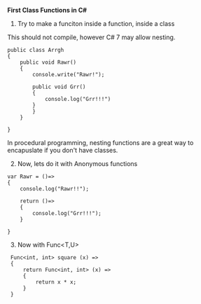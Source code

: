 **First Class Functions in C#**

1.  Try to make a funciton inside a function, inside a class

This should not compile, however C# 7 may allow nesting.

```
public class Arrgh 
{
    public void Rawr() 
    {
        console.write("Rawr!");

        public void Grr()
        {
            console.log("Grr!!!")
        }
        }
    }

}

```
In procedural programming, nesting functions are a great way to encapuslate if you don't have classes.

2.  Now, lets do it with Anonymous functions

```
var Rawr = ()=> 
{
    console.log("Rawr!!");

    return ()=>
    {
        console.log("Grr!!!");
    }

}

```
3.  Now with Func<T,U>

```
 Func<int, int> square (x) =>
 {
     return Func<int, int> (x) => 
     {
         return x * x;
     }
 } 

```


